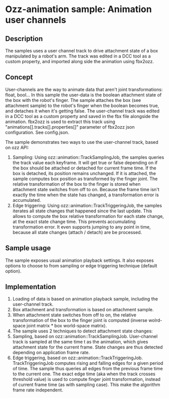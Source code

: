 # Ozz-animation sample: Animation user channels

## Description

The samples uses a user channel track to drive attachment state of a box manipulated by a robot's arm. The track was edited in a DCC tool as a custom property, and imported along side the animation using fbx2ozz.

## Concept

User-channels are the way to animate data that aren't joint transformations: float, bool... In this sample the user-data is the boolean attachment state of the box with the robot's finger. The sample attaches the box (see attachment sample) to the robot's finger when the boolean becomes true, and detaches it when it's getting false.
The user-channel track was edited in a DCC tool as a custom property and saved in the fbx file alongside the animation. fbx2ozz is used to extract this track using "animations[].tracks[].properties[]" parameter of fbx2ozz json configuration. See config.json.

The sample demonstrates two ways to use the user-channel track, based on ozz API:
1. Sampling: Using ozz::animation::TrackSamplingJob, the samples queries the track value each keyframe. It will get true or false depending on if the box should be attached or detached for current frame time. If the box is detached, its position remains unchanged. If it is attached, the sample computes box position as transformed by the finger joint. The relative transformation of the box to the finger is stored when attachment state switches from off to on. Because the frame time isn't exactly the time when the state has changed, a transformation error is accumulated.
2. Edge triggering: Using ozz::animation::TrackTriggeringJob, the samples iterates all state changes that happened since the last update. This allows to compute the box relative transformation for each state change, at the exact state change time. This prevents accumulating transformation error. It even supports jumping to any point in time, because all state changes (attach / detach) are be processed. 

## Sample usage

The sample exposes usual animation playback settings. It also exposes options to choose to from sampling or edge triggering technique (default option).

## Implementation

1. Loading of data is based on animation playback sample, including the user-channel track.
2. Box attachment and transformation is based on attachment sample.
3. When attachment state switches from off to on, the relative transformation of the box to the finger joint is computed (inverse wolrd-space joint matrix * box world-space matrix).
4. The sample uses 2 techniques to detect attachment state changes:  
  1. Sampling, based on ozz::animation::TrackSamplingJob. User-channel track is sampled at the same time t as the animation, which gives attachment state for the current frame. State changes are thus detected depending on application frame rate.
  2. Edge triggering, based on ozz::animation::TrackTriggeringJob. TrackTriggeringJob computes rising and falling edges for a given period of time. The sample thus queries all edges from the previous frame time to the current one. The exact edge time (aka when the track crosses threshold value) is used to compute finger joint transformation, instead of current frame time (as with sampling case). This make the algorithm frame rate independent.
